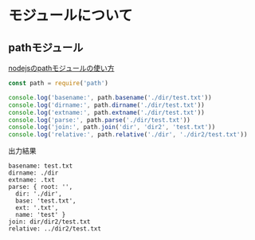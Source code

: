 # モジュールについて

## pathモジュール

[nodejsのpathモジュールの使い方](https://qiita.com/oblivion/items/e9677ef4ca38643aaa14)

``` javascript
const path = require('path')

console.log('basename:', path.basename('./dir/test.txt'))
console.log('dirname:', path.dirname('./dir/test.txt'))
console.log('extname:', path.extname('./dir/test.txt'))
console.log('parse:', path.parse('./dir/test.txt'))
console.log('join:', path.join('dir', 'dir2', 'test.txt'))
console.log('relative:', path.relative('./dir', './dir2/test.txt'))
```

出力結果

``` text
basename: test.txt
dirname: ./dir
extname: .txt
parse: { root: '',
  dir: './dir',
  base: 'test.txt',
  ext: '.txt',
  name: 'test' }
join: dir/dir2/test.txt
relative: ../dir2/test.txt
```
